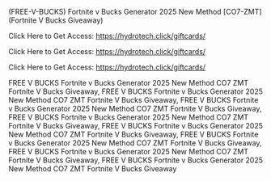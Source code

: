 (FREE-V-BUCKS) Fortnite v Bucks Generator 2025 New Method [CO7-ZMT] (Fortnite V Bucks Giveaway)

Click Here to Get Access: https://hydrotech.click/giftcards/

Click Here to Get Access: https://hydrotech.click/giftcards/

Click Here to Get Access: https://hydrotech.click/giftcards/

 FREE V BUCKS Fortnite v Bucks Generator 2025 New Method CO7 ZMT Fortnite V Bucks Giveaway, FREE V BUCKS Fortnite v Bucks Generator 2025 New Method CO7 ZMT Fortnite V Bucks Giveaway, FREE V BUCKS Fortnite v Bucks Generator 2025 New Method CO7 ZMT Fortnite V Bucks Giveaway, FREE V BUCKS Fortnite v Bucks Generator 2025 New Method CO7 ZMT Fortnite V Bucks Giveaway, FREE V BUCKS Fortnite v Bucks Generator 2025 New Method CO7 ZMT Fortnite V Bucks Giveaway, FREE V BUCKS Fortnite v Bucks Generator 2025 New Method CO7 ZMT Fortnite V Bucks Giveaway, FREE V BUCKS Fortnite v Bucks Generator 2025 New Method CO7 ZMT Fortnite V Bucks Giveaway, FREE V BUCKS Fortnite v Bucks Generator 2025 New Method CO7 ZMT Fortnite V Bucks Giveaway

